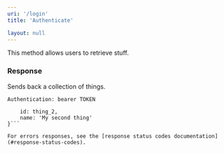 ```yaml
---
uri: '/login'
title: 'Authenticate'

layout: null
---
```


This method allows users to retrieve stuff.

### Response

Sends back a collection of things.

```Authentication: bearer TOKEN```
```{
    id: thing_2,
    name: 'My second thing'
}```

For errors responses, see the [response status codes documentation](#response-status-codes).